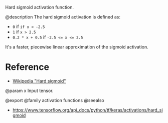 Hard sigmoid activation function.

@description
The hard sigmoid activation is defined as:

- `0` if `if x < -2.5`
- `1` if `x > 2.5`
- `0.2 * x + 0.5` if `-2.5 <= x <= 2.5`

It's a faster, piecewise linear approximation
of the sigmoid activation.

# Reference
- [Wikipedia "Hard sigmoid"](https://en.wikipedia.org/wiki/Hard_sigmoid)

@param x Input tensor.

@export
@family activation functions
@seealso
+ <https://www.tensorflow.org/api_docs/python/tf/keras/activations/hard_sigmoid>
